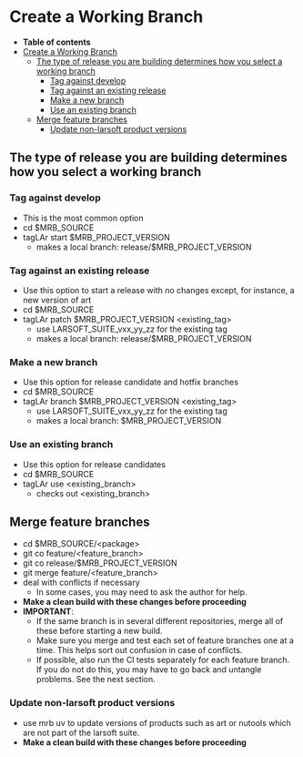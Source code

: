 Create a Working Branch
====================================================

-   **Table of contents**
-   [Create a Working Branch](#Create-a-Working-Branch)
    -   [The type of release you are building determines how you select a working branch](#The-type-of-release-you-are-building-determines-how-you-select-a-working-branch)
        -   [Tag against develop](#Tag-against-develop)
        -   [Tag against an existing release](#Tag-against-an-existing-release)
        -   [Make a new branch](#Make-a-new-branch)
        -   [Use an existing branch](#Use-an-existing-branch)
    -   [Merge feature branches](#Merge-feature-branches)
        -   [Update non-larsoft product versions](#Update-non-larsoft-product-versions)

The type of release you are building determines how you select a working branch
--------------------------------------------------------------------------------------------------------------------------------------------------------------------

### Tag against develop

-   This is the most common option
-   cd \$MRB\_SOURCE
-   tagLAr start \$MRB\_PROJECT\_VERSION
    -   makes a local branch: release/\$MRB\_PROJECT\_VERSION

### Tag against an existing release

-   Use this option to start a release with no changes except, for instance, a new version of art
-   cd \$MRB\_SOURCE
-   tagLAr patch \$MRB\_PROJECT\_VERSION \<existing\_tag\>
    -   use LARSOFT\_SUITE\_vxx\_yy\_zz for the existing tag
    -   makes a local branch: release/\$MRB\_PROJECT\_VERSION

### Make a new branch

-   Use this option for release candidate and hotfix branches
-   cd \$MRB\_SOURCE
-   tagLAr branch \$MRB\_PROJECT\_VERSION \<existing\_tag\>
    -   use LARSOFT\_SUITE\_vxx\_yy\_zz for the existing tag
    -   makes a local branch: \$MRB\_PROJECT\_VERSION

### Use an existing branch

-   Use this option for release candidates
-   cd \$MRB\_SOURCE
-   tagLAr use \<existing\_branch\>
    -   checks out \<existing\_branch\>

Merge feature branches
--------------------------------------------------

-   cd \$MRB\_SOURCE/\<package\>
-   git co feature/\<feature\_branch\>
-   git co release/\$MRB\_PROJECT\_VERSION
-   git merge feature/\<feature\_branch\>
-   deal with conflicts if necessary
    -   In some cases, you may need to ask the author for help.
-   **Make a clean build with these changes before proceeding**
-   **IMPORTANT**:
    -   If the same branch is in several different repositories, merge all of these before starting a new build.
    -   Make sure you merge and test each set of feature branches one at a time. This helps sort out confusion in case of conflicts.
    -   If possible, also run the CI tests separately for each feature branch. If you do not do this, you may have to go back and untangle problems. See the next section.

### Update non-larsoft product versions

-   use mrb uv to update versions of products such as art or nutools which are not part of the larsoft suite.
-   **Make a clean build with these changes before proceeding**
